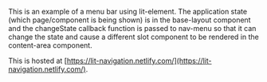 This is an example of a menu bar using lit-element. The application state (which page/component is being shown) is in the base-layout component and the changeState callback function is passed to nav-menu so that it can change the state and cause a different slot component to be rendered in the content-area component.

This is hosted at [https://lit-navigation.netlify.com/](https://lit-navigation.netlify.com/).
